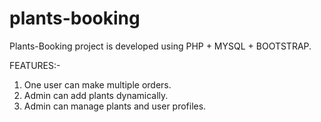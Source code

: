 # plants-booking

Plants-Booking project is developed using PHP + MYSQL + BOOTSTRAP.  

FEATURES:-  
1. One user can make multiple orders.  
2. Admin can add plants dynamically.  
3. Admin can manage plants and user profiles.
